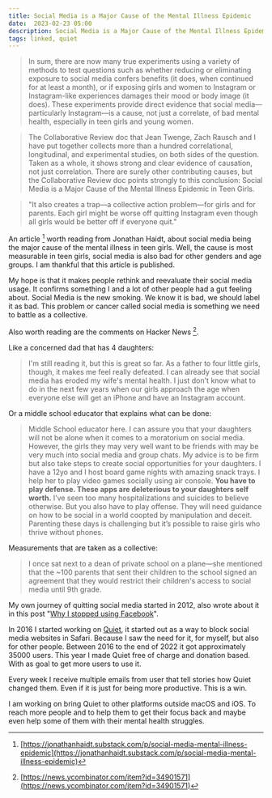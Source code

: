 ```yaml
---
title: Social Media is a Major Cause of the Mental Illness Epidemic
date:  2023-02-23 05:00
description: Social Media is a Major Cause of the Mental Illness Epidemic in Teen Girls. Here’s the Evidence. Journalists should stop saying that the evidence is just correlational
tags: linked, quiet
---
```


> In sum, there are now many true experiments using a variety of methods to test questions such as whether reducing or eliminating exposure to social media confers benefits (it does, when continued for at least a month), or if exposing girls and women to Instagram or Instagram-like experiences damages their mood or body image (it does). These experiments provide direct evidence that social media—particularly Instagram—is a cause, not just a correlate, of bad mental health, especially in teen girls and young women.

> The Collaborative Review doc that Jean Twenge, Zach Rausch and I have put together collects more than a hundred correlational, longitudinal, and experimental studies, on both sides of the question. Taken as a whole, it shows strong and clear evidence of causation, not just correlation. There are surely other contributing causes, but the Collaborative Review doc points strongly to this conclusion: Social Media is a Major Cause of the Mental Illness Epidemic in Teen Girls.

> "It also creates a trap—a collective action problem—for girls and for parents. Each girl might be worse off quitting Instagram even though all girls would be better off if everyone quit."


An article [^1] worth reading from Jonathan Haidt, about social media being the major cause of the mental illness in teen girls. Well, the cause is most measurable in teen girls, social media is also bad for other genders and age groups. I am thankful that this article is published. 

My hope is that it makes people rethink and reevaluate their social media usage. It confirms something I and a lot of other people had a gut feeling about. Social Media is the new smoking. We know it is bad, we should label it as bad. This problem or cancer called social media is something we need to battle as a collective.  


Also worth reading are the comments on Hacker News [^2].

Like a concerned dad that has 4 daughters:

> I'm still reading it, but this is great so far. As a father to four little girls, though, it makes me feel really defeated. I can already see that social media has eroded my wife's mental health. I just don't know what to do in the next few years when our girls approach the age when everyone else will get an iPhone and have an Instagram account.

Or a middle school educator that explains what can be done:

> Middle School educator here. I can assure you that your daughters will not be alone when it comes to a moratorium on social media. However, the girls they may very well want to be friends with may be very much into social media and group chats. My advice is to be firm but also take steps to create social opportunities for your daughters. I have a 12yo and I host board game nights with amazing snack trays. I help her to play video games socially using air console. **You have to play defense. These apps are deleterious to your daughters self worth.** I’ve seen too many hospitalizations and suicides to believe otherwise. But you also have to play offense. They will need guidance on how to be social in a world coopted by manipulation and deceit. Parenting these days is challenging but it’s possible to raise girls who thrive without phones.

Measurements that are taken as a collective:

> I once sat next to a dean of private school on a plane—she mentioned that the ~100 parents that sent their children to the school signed an agreement that they would restrict their children's access to social media until 9th grade.


My own journey of quitting social media started in 2012, also wrote about it in this post "[Why I stopped using Facebook](/journal/2015/why-i-stopped-using-facebook/)".

In 2016 I started working on [Quiet](https://petercammeraat.net/projects/quiet/), it started out as a way to block social media websites in Safari. Because I saw the need for it, for myself, but also for other people. 
Between 2016 to the end of 2022 it got approximately 35000 users. This year I made Quiet free of charge and donation based. With as goal to get more users to use it.

Every week I receive multiple emails from user that tell stories how Quiet changed them. Even if it is just for being more productive. This is a win.

I am working on bring Quiet to other platforms outside macOS and iOS. To reach more people and to help them to get their focus back and maybe even help some of them with their mental health struggles.

[^1]: [https://jonathanhaidt.substack.com/p/social-media-mental-illness-epidemic](https://jonathanhaidt.substack.com/p/social-media-mental-illness-epidemic)
[^2]: [https://news.ycombinator.com/item?id=34901571](https://news.ycombinator.com/item?id=34901571)
